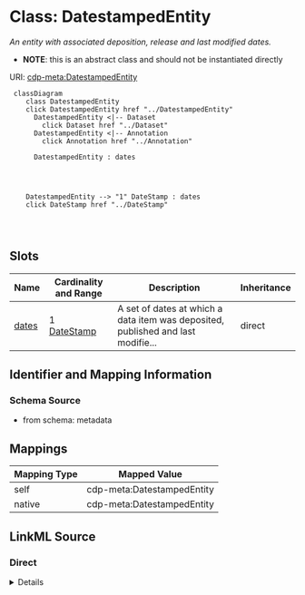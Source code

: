 

# Class: DatestampedEntity


_An entity with associated deposition, release and last modified dates._




* __NOTE__: this is an abstract class and should not be instantiated directly


URI: [cdp-meta:DatestampedEntity](metadataDatestampedEntity)






```mermaid
 classDiagram
    class DatestampedEntity
    click DatestampedEntity href "../DatestampedEntity"
      DatestampedEntity <|-- Dataset
        click Dataset href "../Dataset"
      DatestampedEntity <|-- Annotation
        click Annotation href "../Annotation"
      
      DatestampedEntity : dates
        
          
    
    
    DatestampedEntity --> "1" DateStamp : dates
    click DateStamp href "../DateStamp"

        
      
```




<!-- no inheritance hierarchy -->


## Slots

| Name | Cardinality and Range | Description | Inheritance |
| ---  | --- | --- | --- |
| [dates](dates.md) | 1 <br/> [DateStamp](DateStamp.md) | A set of dates at which a data item was deposited, published and last modifie... | direct |









## Identifier and Mapping Information







### Schema Source


* from schema: metadata





## Mappings

| Mapping Type | Mapped Value |
| ---  | ---  |
| self | cdp-meta:DatestampedEntity |
| native | cdp-meta:DatestampedEntity |





## LinkML Source

<!-- TODO: investigate https://stackoverflow.com/questions/37606292/how-to-create-tabbed-code-blocks-in-mkdocs-or-sphinx -->

### Direct

<details>
```yaml
name: DatestampedEntity
description: An entity with associated deposition, release and last modified dates.
from_schema: metadata
abstract: true
attributes:
  dates:
    name: dates
    description: A set of dates at which a data item was deposited, published and
      last modified.
    from_schema: metadata
    rank: 1000
    alias: dates
    owner: DatestampedEntity
    domain_of:
    - DatestampedEntity
    - Dataset
    - Annotation
    range: DateStamp
    required: true
    inlined: true
    inlined_as_list: true

```
</details>

### Induced

<details>
```yaml
name: DatestampedEntity
description: An entity with associated deposition, release and last modified dates.
from_schema: metadata
abstract: true
attributes:
  dates:
    name: dates
    description: A set of dates at which a data item was deposited, published and
      last modified.
    from_schema: metadata
    rank: 1000
    alias: dates
    owner: DatestampedEntity
    domain_of:
    - DatestampedEntity
    - Dataset
    - Annotation
    range: DateStamp
    required: true
    inlined: true
    inlined_as_list: true

```
</details>